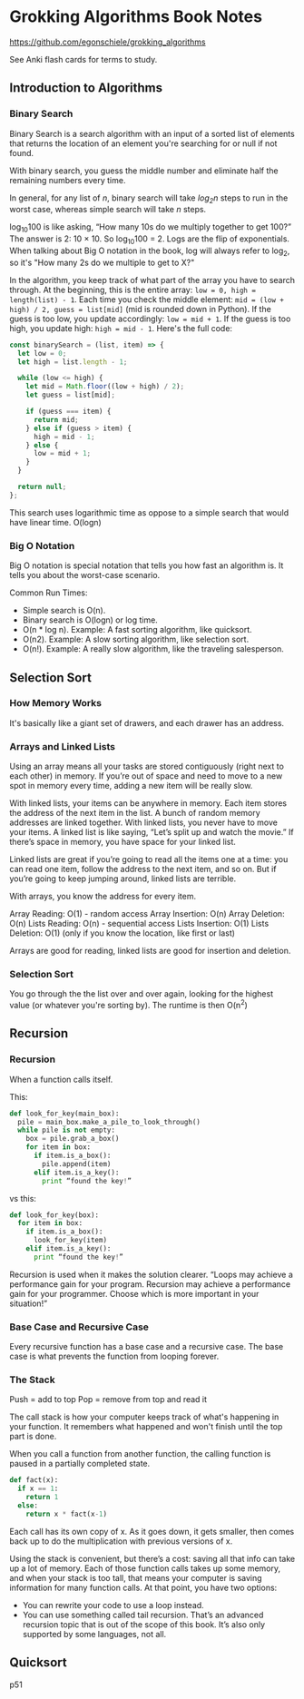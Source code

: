 # Grokking Algorithms Book Notes

https://github.com/egonschiele/grokking_algorithms

See Anki flash cards for terms to study.

## Introduction to Algorithms

### Binary Search

Binary Search is a search algorithm with an input of a sorted list of elements that returns the location of an element you're searching for or null if not found.

With binary search, you guess the middle number and eliminate half the remaining numbers every time.

In general, for any list of <i>n</i>, binary search will take <i>log<sub>2</sub>n</i> steps to run in the worst case, whereas simple search will take <i>n</i> steps.

log<sub>10</sub>100 is like asking, “How many 10s do we multiply together to get 100?” The answer is 2: 10 × 10. So log<sub>10</sub>100 = 2. Logs are the flip of exponentials. When talking about Big O notation in the book, log will always refer to log<sub>2</sub>, so it's "How many 2s do we multiple to get to X?"

In the algorithm, you keep track of what part of the array you have to search through. At the beginning, this is the entire array: `low = 0, high = length(list) - 1`. Each time you check the middle element: `mid = (low + high) / 2, guess = list[mid]` (mid is rounded down in Python). If the guess is too low, you update accordingly: `low = mid + 1`. If the guess is too high, you update high: `high = mid - 1`. Here's the full code:

```js
const binarySearch = (list, item) => {
  let low = 0;
  let high = list.length - 1;

  while (low <= high) {
    let mid = Math.floor((low + high) / 2);
    let guess = list[mid];

    if (guess === item) {
      return mid;
    } else if (guess > item) {
      high = mid - 1;
    } else {
      low = mid + 1;
    }
  }

  return null;
};
```

This search uses logarithmic time as oppose to a simple search that would have linear time. O(logn)

### Big O Notation

Big O notation is special notation that tells you how fast an algorithm is. It tells you about the worst-case scenario.

Common Run Times:

- Simple search is O(n).
- Binary search is O(logn) or log time.
- O(n \* log n). Example: A fast sorting algorithm, like quicksort.
- O(n2). Example: A slow sorting algorithm, like selection sort.
- O(n!). Example: A really slow algorithm, like the traveling salesperson.

## Selection Sort

### How Memory Works

It's basically like a giant set of drawers, and each drawer has an address.

### Arrays and Linked Lists

Using an array means all your tasks are stored contiguously (right next to each other) in memory. If you’re out of space and need to move to a new spot in memory every time, adding a new item will be really slow.

With linked lists, your items can be anywhere in memory. Each item stores the address of the next item in the list. A bunch of random memory addresses are linked together. With linked lists, you never have to move your items. A linked list is like saying, “Let’s split up and watch the movie.” If there’s space in memory, you have space for your linked list.

Linked lists are great if you’re going to read all the items one at a time: you can read one item, follow
the address to the next item, and so on. But if you’re going to keep jumping around, linked lists are terrible.

With arrays, you know the address for every item.

Array Reading: O(1) - random access
Array Insertion: O(n)
Array Deletion: O(n)
Lists Reading: O(n) - sequential access
Lists Insertion: O(1)
Lists Deletion: O(1) (only if you know the location, like first or last)

Arrays are good for reading, linked lists are good for insertion and deletion.

### Selection Sort

You go through the the list over and over again, looking for the highest value (or whatever you're sorting by). The runtime is then O(n<sup>2</sup>)

## Recursion

### Recursion

When a function calls itself.

This:

```python
def look_for_key(main_box):
  pile = main_box.make_a_pile_to_look_through()
  while pile is not empty:
    box = pile.grab_a_box()
    for item in box:
      if item.is_a_box():
        pile.append(item)
      elif item.is_a_key():
        print “found the key!”
```

vs this:

```python
def look_for_key(box):
  for item in box:
    if item.is_a_box():
      look_for_key(item)
    elif item.is_a_key():
      print “found the key!”
```

Recursion is used when it makes the solution clearer. “Loops may achieve a performance gain for your program. Recursion may achieve a performance gain for your programmer. Choose which is more important in your situation!”

### Base Case and Recursive Case

Every recursive function has a base case and a recursive case. The base case is what prevents the function from looping forever.

### The Stack

Push = add to top
Pop = remove from top and read it

The call stack is how your computer keeps track of what's happening in your function. It remembers what happened and won't finish until the top part is done.

When you call a function from another function, the calling function is paused in a partially completed state.

```python
def fact(x):
  if x == 1:
    return 1
  else:
    return x * fact(x-1)
```

Each call has its own copy of x. As it goes down, it gets smaller, then comes back up to do the multiplication with previous versions of x.

Using the stack is convenient, but there’s a cost: saving all that info can take up a lot of memory. Each of those function calls takes up some memory, and when your stack is too tall, that means your computer is saving information for many function calls. At that point, you have two options:

- You can rewrite your code to use a loop instead.
- You can use something called tail recursion. That’s an advanced recursion topic that is out of the scope of this book. It’s also only supported by some languages, not all.

## Quicksort

p51
